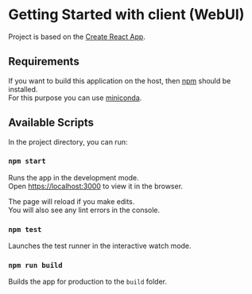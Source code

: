 # Getting Started with client (WebUI)

Project is based on the [Create React App](https://github.com/facebook/create-react-app).

## Requirements

If you want to build this application on the host, then [npm](https://www.npmjs.com) should be installed.\
For this purpose you can use [miniconda](https://docs.conda.io/en/latest/miniconda.html).

## Available Scripts

In the project directory, you can run:

### `npm start`

Runs the app in the development mode.\
Open [https://localhost:3000](http://localhost:3000) to view it in the browser.

The page will reload if you make edits.\
You will also see any lint errors in the console.

### `npm test`

Launches the test runner in the interactive watch mode.

### `npm run build`

Builds the app for production to the `build` folder.

